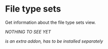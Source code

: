 # File type sets

Get information about the file type sets view.

*NOTHING TO SEE YET*

*is an extra addon, has to be installed separately*